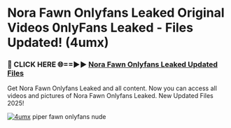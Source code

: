 # Nora Fawn Onlyfans Leaked Original Videos 0nlyFans Leaked - Files Updated! (4umx)

<h3>🔴 CLICK HERE 🌐==►► <a href="https://tinyurl.com/ms9xzufz" rel="nofollow">Nora Fawn Onlyfans Leaked Updated Files</a></h3>

Get Nora Fawn Onlyfans Leaked and all content. Now you can access all videos and pictures of Nora Fawn Onlyfans Leaked. New Updated Files 2025!

[![4umx](https://i.imgur.com/PQ7UWWw.gif)](https://tinyurl.com/ms9xzufz)
piper fawn onlyfans nude